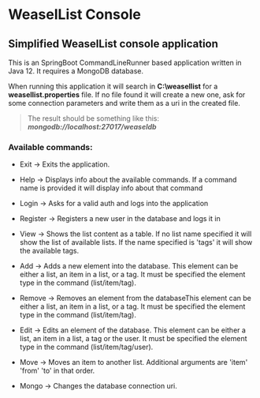 # WeaselList Console
## Simplified WeaselList console application

This is an SpringBoot CommandLineRunner based application written in Java 12.
It requires a MongoDB database.

When running this application it will search in **C:\weasellist** for a **weasellist.properties** file.
If no file found it will create a new one, ask for some connection parameters and write them as a uri in the created file.
> The result should be something like this: ***mongodb://localhost:27017/weaseldb***

### Available commands:

- Exit -> Exits the application.

- Help -> Displays info about the available commands. If a command name is provided it will display info about that command

- Login -> Asks for a valid auth and logs into the application

- Register -> Registers a new user in the database and logs it in

- View -> Shows the list content as a table.
	 If no list name specified it will show the list of available lists.
	If the name specified is 'tags' it will show the available tags.
	
- Add -> Adds a new element into the database. This element can be either a list, an item in a list, or a tag. 
	It must be specified the element type in the command (list/item/tag).
	
- Remove -> Removes an element from the databaseThis element can be either a list, an item in a list, or a tag. 
	It must be specified the element type in the command (list/item/tag).
	
- Edit -> Edits an element of the database. This element can be either a list, an item in a list, a tag or the user. 
	It must be specified the element type in the command (list/item/tag/user).
	
- Move -> Moves an item to another list.
	Additional arguments are 'item' 'from' 'to' in that order.
	
- Mongo -> Changes the database connection uri.
